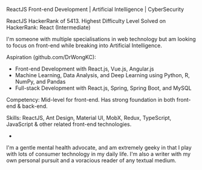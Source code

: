 ReactJS Front-end Development | Artificial Intelligence | CyberSecurity

ReactJS HackerRank of 5413. Highest Difficulty Level Solved on HackerRank: React (Intermediate)

I'm someone with multiple specialisations in web technology but am looking to focus on front-end while breaking into Artificial Intelligence.

Aspiration (github.com/DrWongKC):
- Front-end Development with React.js, Vue.js, Angular.js
- Machine Learning, Data Analysis, and Deep Learning using Python, R, NumPy, and Pandas
- Full-stack Development with React.js, Spring, Spring Boot, and MySQL

Competency:
Mid-level for front-end. Has strong foundation in both front-end & back-end.

Skills:
ReactJS, Ant Design, Material UI, MobX, Redux, TypeScript, JavaScript & other related front-end technologies.

*

I'm a gentle mental health advocate, and am extremely geeky in that I play with lots of consumer technology in my daily life. I'm also a writer with my own personal pursuit and a voracious reader of any textual medium.
